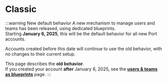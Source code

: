 # Classic

:::warning New default behavior
A new mechanism to manage users and teams has been released, using dedicated blueprints.  
Starting **January 6, 2025**, this will be the default behavior for all new Port accounts.

Accounts created before this date will continue to use the old behavior, with no changes to their current setup.

This page describes the **old behavior**.  
If you created your account **after** January 6, 2025, see the [**users & teams as blueprints**](/sso-rbac/rbac/classic) page.
:::